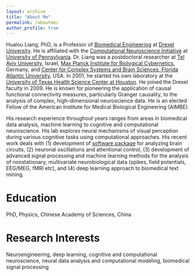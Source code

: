 ```yaml
---
layout: archive
title: "About Me"
permalink: /aboutme/
author_profile: true
---
```


Hualou Liang, PhD, is a Professor of [Biomedical Engineering](https://drexel.edu/biomed/) at [Drexel University](https://drexel.edu/). He is affiliated with the [Computational Neuroscience Initiative](https://cni.upenn.edu/) at [University of Pennsylvania](https://home.www.upenn.edu/). Dr. Liang was a postdoctoral researcher at [Tel Aviv University](https://english.tau.ac.il), Israel, [Max Planck Institute for Biological Cybernetics](https://www.kyb.tuebingen.mpg.de/2549/en), Germany, and [Center for Complex Systems and Brain Sciences, Florida Atlantic University](https://www.fau.edu/), USA. In 2001, he started his own laboratory at the [University of Texas Health Science Center at Houston](https://www.uth.edu/). He joined the Drexel faculty in 2009. He is known for pioneering the application of causal functional connectivity measures, particularly Granger causality, to the analysis of complex, high-dimensional neuroscience data. He is an elected Fellow of the American Institute for Medical Biological Engineering (AIMBE).

His research experience throughout years ranges from areas in biomedical data analysis, machine learning to cognitive and computational neuroscience. His lab explores neural mechanisms of visual perception during various cognitive tasks using computational approaches. His recent work deals with (1) development of [software package](https://www.brain-smart.org/) for analyzing brain circuits, (2) neuronal oscillations and attentional control, (3) development of advanced signal processing and machine learning methods for the analysis of nonstationary, multivariate neurobiological data (spikes, field potentials, EEG/MEG, fMRI etc), and (4) deep learning approach to biomedical text mining.

Education
======
PhD, Physics, Chinese Academy of Sciences, China

Research Interests
======
Neuroengineering, deep learning, cognitive and computational neuroscience, neural data analysis and computational modeling, biomedical signal processing
